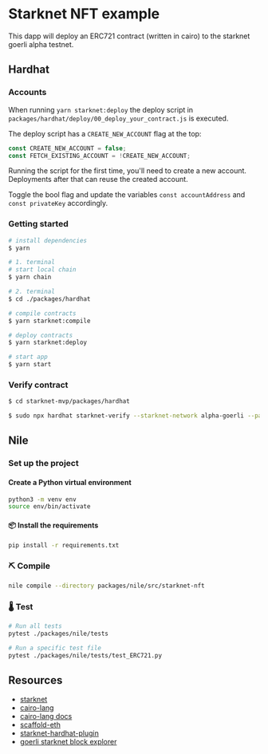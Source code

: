 # Starknet NFT example

This dapp will deploy an ERC721 contract (written in cairo) to the starknet goerli alpha testnet.

## Hardhat 

### Accounts

When running `yarn starknet:deploy` the deploy script in `packages/hardhat/deploy/00_deploy_your_contract.js` is executed.

The deploy script has a `CREATE_NEW_ACCOUNT` flag at the top:

```javascript
const CREATE_NEW_ACCOUNT = false;
const FETCH_EXISTING_ACCOUNT = !CREATE_NEW_ACCOUNT;
```

Running the script for the first time, you'll need to create a new account.
Deployments after that can reuse the created account.

Toggle the bool flag and update the variables `const accountAddress` and `const privateKey` accordingly.

### Getting started

```bash
# install dependencies
$ yarn

# 1. terminal
# start local chain
$ yarn chain

# 2. terminal
$ cd ./packages/hardhat

# compile contracts
$ yarn starknet:compile

# deploy contracts
$ yarn starknet:deploy

# start app
$ yarn start
```

### Verify contract

```bash
$ cd starknet-mvp/packages/hardhat

$ sudo npx hardhat starknet-verify --starknet-network alpha-goerli --path ./contracts/ERC721.cairo --address 0x0585feed17184d7990c57febcbb8e185f6607f49a2152c2965da5f01d373a405 --show-stack-traces
```

## Nile

### Set up the project

#### Create a Python virtual environment

```bash
python3 -m venv env
source env/bin/activate
```

#### 📦 Install the requirements

```bash
pip install -r requirements.txt
```

### ⛏️ Compile

```bash
nile compile --directory packages/nile/src/starknet-nft
```

### 🌡️ Test

```bash
# Run all tests
pytest ./packages/nile/tests

# Run a specific test file
pytest ./packages/nile/tests/test_ERC721.py
```

## Resources

* [starknet](https://starkware.co/starknet/)
* [cairo-lang](https://www.cairo-lang.org/)
* [cairo-lang docs](https://www.cairo-lang.org/docs/)
* [scaffold-eth](https://github.com/scaffold-eth/scaffold-eth)
* [starknet-hardhat-plugin](https://github.com/Shard-Labs/starknet-hardhat-plugin)
* [goerli starknet block explorer](https://goerli.voyager.online/)
